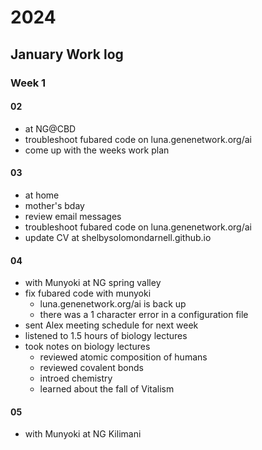 # 2024 
## January Work log

### Week 1

#### 02
+ at NG@CBD
+ troubleshoot fubared code on luna.genenetwork.org/ai
+ come up with the weeks work plan

#### 03
+ at home
+ mother's bday
+ review email messages
+ troubleshoot fubared code on luna.genenetwork.org/ai
+ update CV at shelbysolomondarnell.github.io

#### 04
+ with Munyoki at NG spring valley
+ fix fubared code with munyoki
    + luna.genenetwork.org/ai is back up
    + there was a 1 character error in a configuration file
+ sent Alex meeting schedule for next week
+ listened to 1.5 hours of biology lectures
+ took notes on biology lectures
    + reviewed atomic composition of humans
    + reviewed covalent bonds
    + introed chemistry
    + learned about the fall of Vitalism

#### 05
+ with Munyoki at NG Kilimani
